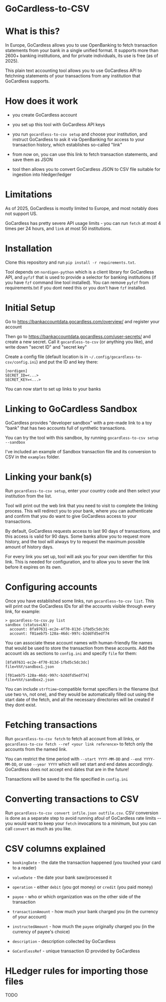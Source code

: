 # GoCardless-to-CSV

# What is this? 

In Europe, GoCardless allows you to use OpenBanking to fetch transaction statements from your bank in a single unified format.
It supports more than 2600+ banking institutions, and for private individuals, its use is free (as of 2025).

This plain text accounting tool allows you to use GoCardless API to fetchning statements of your transactions from any institution that GoCardless supports.

# How does it work

- you create GoCardless account

- you set up this tool with GoCardless API keys

- you run `gocardless-to-csv setup` and choose your institution, and instruct GoCardless to ask it via OpenBanking for access to your transaction history, which establishes so-called "link"

- from now on, you can use this link to fetch transaction statements, and save them as JSON

- tool then allows you to convert GoCardless JSON to CSV file suitable for ingestion into hledger/ledger

# Limitations

As of 2025, GoCardless is mostly limited to Europe, and most notably does not support US.

GoCardless has pretty severe API usage limits - you can run `fetch` at most 4 times per 24 hours, and `link` at most 50 institutions.

# Installation

Clone this repository and run `pip install -r requirements.txt`.

Tool depends on `nordigen-python` which is a client library for GoCardless API, and `pyfzf` that is used to provide a selector for
banking institutions (if you have `fzf` command line tool installed). You can remove `pyfzf` from requirements.txt if you dont need this or you don't have `fzf` installed.

# Initial Setup

Go to https://bankaccountdata.gocardless.com/overview/ and register your account

Then go to https://bankaccountdata.gocardless.com/user-secrets/ and create a new secret. Call it `gocardless-to-csv` (or anything you like), and write down "secret ID" and "secret key"

Create a config file (default location is in `~/.config/gocardless-to-csv/config.ini`) and put the ID and key there:

```
[nordigen]
SECRET_ID=<...>
SECRET_KEY=<...>
```

You can now start to set up links to your banks

# Linking to GoCardless Sandbox

GoCardless provides "developer sandbox" with a pre-made link to a toy "bank" that has two accounts full of synthetic transactions.

You can try the tool with this sandbox, by running `gocardless-to-csv setup --sandbox`

I've included an example of Sandbox transaction file and its conversion to CSV in the `examples` folder.

# Linking your bank(s)

Run `gocardless-to-csv setup`, enter your country code and then select your institution from the list.

Tool will print out the web link that you need to visit to complete the linking process. This will redirect you to your bank,
where you can authenticate and confirm that you do want to give GoCardless access to your transactions.

By default, GoCardless requests access to last 90 days of transactions, and this access is valid for 90 days. Some banks
allow you to request more history, and the tool will always try to request the maximum possible amount of history days.

For every link you set up, tool will ask you for your own identifier for this link. This is needed for configuration, and to allow
you to sever the link before it expires on its own.

# Configuring accounts

Once you have established some links, run `gocardless-to-csv list`. This will print out the GoCardless IDs for all the accounts 
visible through every link, for example:

```
> gocardless-to-csv.py list
sandbox (status=LN):
  account: 8fa97631-ec2e-4f70-813d-1fbd5c5dc3dc
  account: f01aeb75-128a-46dc-997c-b2ddfd5edf74
```

You can associate these account names with human-friendly file names that would be used to store the transaction from these accounts.
Add the account ids as sections to `config.ini` and specify `file` for them:

```
[8fa97631-ec2e-4f70-813d-1fbd5c5dc3dc]
file=%%Y/sandbox1.json

[f01aeb75-128a-46dc-997c-b2ddfd5edf74]
file=%%Y/sandbox2.json
```

You can include `strftime`-compatible format specifiers in the filename (but use two `%%`, not one), and they would be automatically
filled out using the start date of the fetch, and all the necessary directories will be created if they dont exist.

# Fetching transactions

Run `gocardless-to-csv fetch` to fetch all account from all links, or `gocardless-to-csv fetch --ref <your link reference>` to
fetch only the accounts from the named link. 

You can restrict the time period with `--start YYYY-MM-DD` and `--end YYYY-MM-DD`, or use `--year YYYY` which will set start and
end dates accordingly. GoCardless does not accept end dates that are in the future!

Transactions will be saved to the file specified in `config.ini`

# Converting transactions to CSV

Run `gocardless-to-csv convert infile.json outfile.csv`. CSV conversion is done as a separate step to avoid running afoul of 
GoCardless rate limits -- you would want to keep your `fetch` invocations to a minimum, but you can call `convert` as much as you like.

# CSV columns explained

- `bookingDate` - the date the transaction happened (you touched your card to a reader)

- `valueDate` - the date your bank saw/processed it

- `operation` - either `debit` (you got money) or `credit` (you paid money)

- `payee` - who or which organization was on the other side of the transaction

- `transactionAmount` - how much your bank charged you (in the currency of your account)

- `instructedAmount` - how much the `payee` originally charged you  (in the currency of payee's choice)

- `description` - description collected by GoCardless

- `GoCardlessRef` - unique transaction ID provided by GoCardless

# HLedger rules for importing those files

TODO
